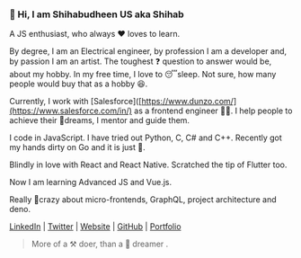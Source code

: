 ### 👋 Hi, I am Shihabudheen US  aka Shihab

A JS enthusiast, who always ♥️ loves to learn. 

By degree, I am an Electrical engineer, by profession I am a developer and, by passion I am an artist. The toughest ❓ question to answer would be, about my hobby. In my free time, I love to 😴sleep. Not sure, how many people would buy that as a hobby 😆. 

Currently, I work with [Salesforce]([https://www.dunzo.com/](https://www.salesforce.com/in/) as a frontend engineer 👨‍💻. I help people to achieve their 🚀dreams, I mentor and guide them. 

I code in JavaScript. I have tried out Python, C, C# and C++. Recently got my hands dirty on Go and it is just 🤩. 

Blindly in love with React and React Native. Scratched the tip of Flutter too.

Now I am learning Advanced JS and Vue.js. 

Really 🤯crazy about micro-frontends, GraphQL, project architecture and deno.

[LinkedIn](https://www.linkedin.com/in/shihabus/) | [Twitter](https://twitter.com/type___error) | [Website](https://shihabuudheen.wixsite.com/resume) | [GitHub](https://github.com/shihabus) | [Portfolio](http://codermonkey.netlify.com/)

> More of a ⚒️ doer, than a 🌈 dreamer  .


